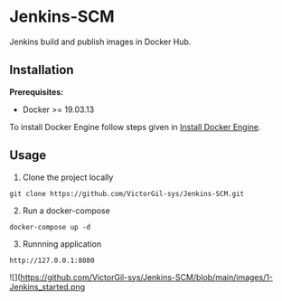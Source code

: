 # Jenkins-SCM

Jenkins build and publish images in Docker Hub.

## Installation

**Prerequisites:**
- Docker >= 19.03.13

To install Docker Engine follow steps given in [Install Docker Engine](https://docs.docker.com/engine/install/).

## Usage

1. Clone the project locally

```
git clone https://github.com/VictorGil-sys/Jenkins-SCM.git
```

2. Run a docker-compose

```
docker-compose up -d
```

3. Runnning application

```
http://127.0.0.1:8080
```

![](https://github.com/VictorGil-sys/Jenkins-SCM/blob/main/images/1-Jenkins_started.png